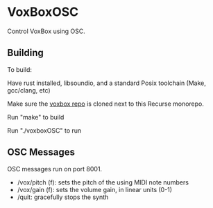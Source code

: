 # VoxBoxOSC
Control VoxBox using OSC.

## Building

To build:

Have rust installed, libsoundio, and a standard Posix
toolchain (Make, gcc/clang, etc)

Make sure the [voxbox repo](github.com/paulbatchelor/voxbox)
is cloned next to this Recurse monorepo.

Run "make" to build

Run "./voxboxOSC" to run

## OSC Messages
OSC messages run on port 8001.

- /vox/pitch (f): sets the pitch of the using MIDI note numbers
- /vox/gain (f): sets the volume gain, in linear units (0-1)
- /quit: gracefully stops the synth
